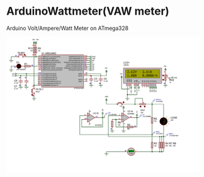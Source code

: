 # ArduinoWattmeter(VAW meter)
Arduino Volt/Ampere/Watt Meter on ATmega328

![Schematic](https://raw.githubusercontent.com/techn0man1ac/ArduinoWattmeter/master/Arduino%20Wattmeter%20Proteus%208.5/ArduWattmeterProteus.jpg)
